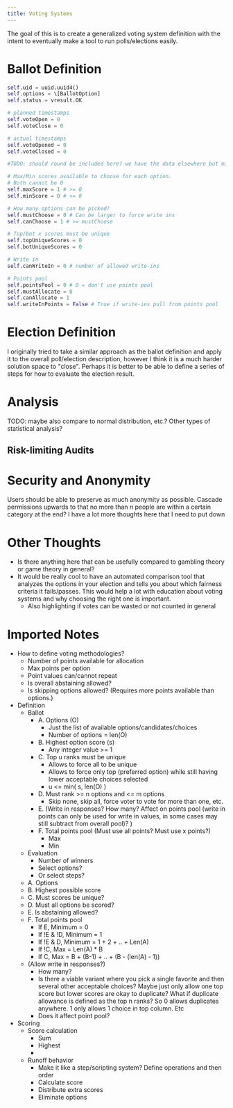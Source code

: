 ```yaml
---
title: Voting Systems
---
```


The goal of this is to create a generalized voting system definition with the intent to eventually make a tool to run polls/elections easily.

# Ballot Definition

```python
self.uid = uuid.uuid4()
self.options = \[BallotOption]
self.status = vresult.OK

# planned timestamps
self.voteOpen = 0
self.voteClose = 0

# actual timestamps
self.voteOpened = 0
self.voteClosed = 0

#TODO: should round be included here? we have the data elsewhere but might be nice to ensure consistency

# Max/Min scores available to choose for each option.
# Both cannot be 0
self.maxScore = 1 # >= 0
self.minScore = 0 # <= 0

# How many options can be picked?
self.mustChoose = 0 # Can be larger to force write ins
self.canChoose = 1 # >= mustChoose

# Top/bot x scores must be unique
self.topUniqueScores = 0
self.botUniqueScores = 0

# Write in
self.canWriteIn = 0 # number of allowed write-ins

# Points pool
self.pointsPool = 0 # 0 = don't use points pool
self.mustAllocate = 0
self.canAllocate = 1
self.writeInPoints = False # True if write-ins pull from points pool
```

# Election Definition

I originally tried to take a similar approach as the ballot definition and apply it to the overall poll/election description, however I think it is a much harder solution space to "close". Perhaps it is better to be able to define a series of steps for how to evaluate the election result.

# Analysis

TODO: maybe also compare to normal distribution, etc.? Other types of statistical analysis?

## Risk-limiting Audits

# Security and Anonymity

Users should be able to preserve as much anonymity as possible. Cascade permissions upwards to that no more than $n$ people are within a certain category at the end? I have a lot more thoughts here that I need to put down

# Other Thoughts

- Is there anything here that can be usefully compared to gambling theory or game theory in general?
- It would be really cool to have an automated comparison tool that analyzes the options in your election and tells you about which fairness criteria it fails/passes. This would help a lot with education about voting systems and why choosing the right one is important.
    - Also highlighting if votes can be wasted or not counted in general
 
# Imported Notes

*   How to define voting methodologies?
    *   Number of points available for allocation
    *   Max points per option
    *   Point values can/cannot repeat
    *   Is overall abstaining allowed?
    *   Is skipping options allowed? (Requires more points available than options.)
*   Definition
    *   Ballot
        *   A. Options (O)
            *   Just the list of available options/candidates/choices
            *   Number of options = len(O)
        *   B. Highest option score (s)
            *   Any integer value >= 1
        *   C. Top u ranks must be unique
            *   Allows to force all to be unique
            *   Allows to force only top (preferred option) while still having lower acceptable choices selected
            *   u <= min( s, len(O) )
        *   D. Must rank >= n options and <= m options
            *   Skip none, skip all, force voter to vote for more than one, etc.
        *   E. (Write in responses? How many? Affect on points pool (write in points can only be used for write in values, in some cases may still subtract from overall pool)? )
        *   F. Total points pool (Must use all points? Must use x points?)
            *   Max
            *   Min
    *   Evaluation
        *   Number of winners
        *   Select options?
        *   Or select steps?
    *   A. Options
    *   B. Highest possible score
    *   C. Must scores be unique?
    *   D. Must all options be scored?
    *   E. Is abstaining allowed?
    *   F. Total points pool
        *   If E, Minimum = 0
        *   If !E & !D, Minimum = 1
        *   If !E & D, Minimum = 1 + 2 + .. + Len(A)
        *   If !C, Max = Len(A) \* B
        *   If C, Max = B + (B-1) + .. + (B - (len(A) - 1))
    *   (Allow write in responses?)
        *   How many?
        *   Is there a viable variant where you pick a single favorite and then several other acceptable choices? Maybe just only allow one top score but lower scores are okay to duplicate? What if duplicate allowance is defined as the top n ranks? So 0 allows duplicates anywhere. 1 only allows 1 choice in top column. Etc
        *   Does it affect point pool?
*   Scoring
    *   Score calculation
        *   Sum
        *   Highest
        *
    *   Runoff behavior
        *   Make it like a step/scripting system? Define operations and then order
        *   Calculate score
        *   Distribute extra scores
        *   Eliminate options

 